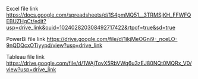 Excel file link
https://docs.google.com/spreadsheets/d/1S4pmMQ51__3TRMSjKH_FFWFQEBUZHgCt/edit?usp=drive_link&ouid=102402820308492717422&rtpof=true&sd=true


PowerBi file link
https://drive.google.com/file/d/1ikjMeOGni9-_nceLO-9nQDQcxOTiyypd/view?usp=drive_link


Tableau file link
https://drive.google.com/file/d/1WAjTovX5RbVWq6u3zEJ80NQt0MQRx_V0/view?usp=drive_link
